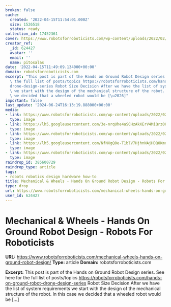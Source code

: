 ```yaml
---
broken: false
cache:
  created: '2022-04-15T11:54:01.000Z'
  size: 1526518
  status: ready
collection_id: 17452361
cover: https://www.robotsforroboticists.com/wp-content/uploads/2022/02/modular_robot_design.png
creator_ref:
  _id: 624427
  avatar: ''
  email: ''
  name: pitosalas
date: '2022-04-15T11:49:09.134000+00:00'
domain: robotsforroboticists.com
excerpt: "This post is part of the Hands on Ground Robot Design series. See here for\
  \ the full list of posts/topics https://robotsforroboticists.com/hands-on-ground-robot\u2013\
  drone-design-series Robot Size Decision After we have the list of system requirements\
  \ we start with the design of the mechanical structure of the robot. In this case\
  \ we decided that a wheeled robot would be [\u2026]"
important: false
last_update: '2024-06-24T16:13:19.888000+00:00'
media:
- link: https://www.robotsforroboticists.com/wp-content/uploads/2022/02/modular_robot_design.png
  type: image
- link: https://lh5.googleusercontent.com/3e-nrqUhe4aSCHzAkXErV4MiQrzO8yRJWP0cgAEZ1SCzF2_DX9o8xZuO4G-LQRFG3yxK5Qg4JnFJf_3F6Nm3851vK__uJC5H2rYEEruKI57-jKS09dyypo8TylAb7rcPufv7tVt2VuQ
  type: image
- link: https://www.robotsforroboticists.com/wp-content/uploads/2022/02/body_averaging_methods.png
  type: image
- link: https://lh5.googleusercontent.com/NfNXgQ0e-T1blV7HjhnNAjHDQOKmo03ImF1WRwtUoq-_dIW35hkvLZw2-mR6UJ_2TpmA2mw26MTd5LpgmSwq4o1kVzHr9iPxVyRUicvxWU6OzQLAluNzgTsTdBZW9wybFLvdbp1CVFY
  type: image
- link: https://www.robotsforroboticists.com/wp-content/uploads/2022/02/image-4.png
  type: image
raindrop_id: 385600729
raindrop_type: article
tags:
- robots robotics design hardware how-to
title: Mechanical & Wheels - Hands On Ground Robot Design - Robots For Roboticists
type: drop
url: https://www.robotsforroboticists.com/mechanical-wheels-hands-on-ground-robot-design/
user_id: 624427
---
```


# Mechanical & Wheels - Hands On Ground Robot Design - Robots For Roboticists

**URL:** https://www.robotsforroboticists.com/mechanical-wheels-hands-on-ground-robot-design/
**Type:** article
**Domain:** robotsforroboticists.com

**Excerpt:** This post is part of the Hands on Ground Robot Design series. See here for the full list of posts/topics https://robotsforroboticists.com/hands-on-ground-robot–drone-design-series Robot Size Decision After we have the list of system requirements we start with the design of the mechanical structure of the robot. In this case we decided that a wheeled robot would be […]
